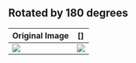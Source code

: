 Rotated by 180 degrees
----------------------

| Original Image | []
|----------------|----|
| [![](images/orig/lenna_small.png)](../../images/orig/lenna.png) | [![](images/rotate_180/rotated_by_180_degrees_lenna_small_.png)](../../images/rotate_180/rotated_by_180_degrees_lenna_.png)
